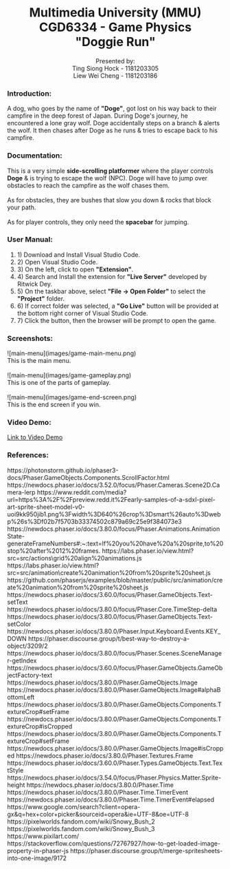 <h1 align="center">Multimedia University (MMU)<br>
CGD6334 - Game Physics<br>
"Doggie Run"</h1>

<p align="center">Presented by:<br>
Ting Siong Hock - 1181203305<br>
Liew Wei Cheng - 1181203186<br></p>

<h3>Introduction:</h3>
<p>
A dog, who goes by the name of <strong>"Doge"</strong>, got lost on his way back to their campfire in the deep forest of Japan. During Doge's journey, he encountered a lone gray wolf. Doge accidentally steps on a branch & alerts the wolf. It then chases after Doge as he runs & tries to escape back to his campfire.  
</p>

<h3>Documentation:</h3>
<p>
This is a very simple <strong>side-scrolling platformer</strong> where the player controls <strong>Doge</strong> & is trying to escape the wolf (NPC). Doge will have to jump over obstacles to reach the campfire as the wolf chases them.<br><br>
As for obstacles, they are bushes that slow you down & rocks that block your path.<br><br>
As for player controls, they only need the <strong>spacebar</strong> for jumping.<br>
</p>

<h3>User Manual:</h3>
<p>
<ol>
<li>1) Download and Install Visual Studio Code.</li>
<li>2) Open Visual Studio Code.
<li>3) On the left, click to open <strong>"Extension"</strong>.</li>
<li>4) Search and Install the extension for <strong>"Live Server"</strong> developed by Ritwick Dey.</li>
<li>5) On the taskbar above, select <strong>"File -> Open Folder"</strong> to select the <strong>"Project"</strong> folder.</li>
<li>6) If correct folder was selected, a <strong>"Go Live"</strong> button will be provided at the bottom right corner of Visual Studio Code.</li>
<li>7) Click the button, then the browser will be prompt to open the game.</li>
</ol>
</p>

<h3>Screenshots:</h3>
<p>
![main-menu](images/game-main-menu.png)<br>This is the main menu.<br><br>
![main-menu](images/game-gameplay.png)<br>This is one of the parts of gameplay.<br><br>
![main-menu](images/game-end-screen.png)<br>This is the end screen if you win.<br>
</p>

<h3>Video Demo:</h3>
<a href="">Link to Video Demo</a>
<h3>References:</h3>
<p>
https://photonstorm.github.io/phaser3-docs/Phaser.GameObjects.Components.ScrollFactor.html
https://newdocs.phaser.io/docs/3.52.0/focus/Phaser.Cameras.Scene2D.Camera-lerp
https://www.reddit.com/media?url=https%3A%2F%2Fpreview.redd.it%2Fearly-samples-of-a-sdxl-pixel-art-sprite-sheet-model-v0-uoi9kk950jib1.png%3Fwidth%3D640%26crop%3Dsmart%26auto%3Dwebp%26s%3Df02b7f5703b33374502c879a69c25e9f384073e3
https://newdocs.phaser.io/docs/3.80.0/focus/Phaser.Animations.AnimationState-generateFrameNumbers#:~:text=If%20you%20have%20a%20sprite,to%20stop%20after%2012%20frames.
https://labs.phaser.io/view.html?src=src/actions\grid%20align%20animations.js
https://labs.phaser.io/view.html?src=src/animation\create%20animation%20from%20sprite%20sheet.js
https://github.com/phaserjs/examples/blob/master/public/src/animation/create%20animation%20from%20sprite%20sheet.js
https://newdocs.phaser.io/docs/3.60.0/focus/Phaser.GameObjects.Text-setText
https://newdocs.phaser.io/docs/3.80.0/focus/Phaser.Core.TimeStep-delta
https://newdocs.phaser.io/docs/3.80.0/focus/Phaser.GameObjects.Text-setColor
https://newdocs.phaser.io/docs/3.80.0/Phaser.Input.Keyboard.Events.KEY_DOWN
https://phaser.discourse.group/t/best-way-to-destroy-a-object/3209/2
https://newdocs.phaser.io/docs/3.80.0/focus/Phaser.Scenes.SceneManager-getIndex
https://newdocs.phaser.io/docs/3.60.0/focus/Phaser.GameObjects.GameObjectFactory-text
https://newdocs.phaser.io/docs/3.80.0/Phaser.GameObjects.Image
https://newdocs.phaser.io/docs/3.80.0/Phaser.GameObjects.Image#alphaBottomLeft
https://newdocs.phaser.io/docs/3.80.0/Phaser.GameObjects.Components.TextureCrop#setFrame
https://newdocs.phaser.io/docs/3.80.0/Phaser.GameObjects.Components.TextureCrop#isCropped
https://newdocs.phaser.io/docs/3.80.0/Phaser.GameObjects.Components.TextureCrop#setFrame
https://newdocs.phaser.io/docs/3.80.0/Phaser.GameObjects.Image#isCropped
https://newdocs.phaser.io/docs/3.80.0/Phaser.Textures.Frame
https://newdocs.phaser.io/docs/3.60.0/Phaser.Types.GameObjects.Text.TextStyle
https://newdocs.phaser.io/docs/3.54.0/focus/Phaser.Physics.Matter.Sprite-height
https://newdocs.phaser.io/docs/3.80.0/Phaser.Time
https://newdocs.phaser.io/docs/3.80.0/Phaser.Time.TimerEvent
https://newdocs.phaser.io/docs/3.80.0/Phaser.Time.TimerEvent#elapsed
https://www.google.com/search?client=opera-gx&q=hex+color+picker&sourceid=opera&ie=UTF-8&oe=UTF-8
https://pixelworlds.fandom.com/wiki/Snowy_Bush_2
https://pixelworlds.fandom.com/wiki/Snowy_Bush_3
https://www.pixilart.com/
https://stackoverflow.com/questions/72767927/how-to-get-loaded-image-property-in-phaser-js
https://phaser.discourse.group/t/merge-spritesheets-into-one-image/9172
</p>
